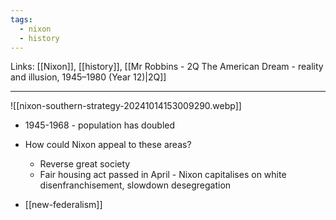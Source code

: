```yaml
---
tags:
  - nixon
  - history
---
```

Links: [[Nixon]], [[history]], [[Mr Robbins - 2Q The American Dream - reality and illusion, 1945–1980 (Year 12)|2Q]]

***

![[nixon-southern-strategy-20241014153009290.webp]]

- 1945-1968 - population has doubled

- How could Nixon appeal to these areas?
	- Reverse great society
	- Fair housing act passed in April - Nixon capitalises on white disenfranchisement, slowdown desegregation 
- [[new-federalism]]


